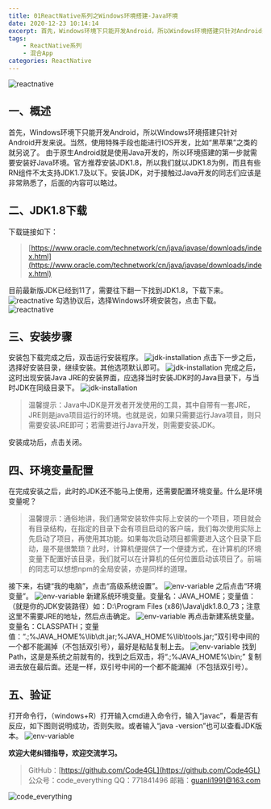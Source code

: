 ```yaml
---
title: 01ReactNative系列之Windows环境搭建-Java环境
date: 2020-12-23 10:14:14
excerpt: 首先，Windows环境下只能开发Android，所以Windows环境搭建只针对Android开发来说。当然，使用特殊手段也能进行IOS开发，比如“黑苹果”之类的就另说了。
tags:
    - ReactNative系列
    - 混合App
categories: ReactNative
---
```


![reactnative](/images/reactnative/reactnative.jpg)

## 一、概述

首先，Windows环境下只能开发Android，所以Windows环境搭建只针对Android开发来说。当然，使用特殊手段也能进行IOS开发，比如“黑苹果”之类的就另说了。
由于原生Android就是使用Java开发的，所以环境搭建的第一步就需要安装好Java环境。官方推荐安装JDK1.8，所以我们就以JDK1.8为例，而且有些RN组件不太支持JDK1.7及以下。安装JDK，对于接触过Java开发的同志们应该是非常熟悉了，后面的内容可以略过。

## 二、JDK1.8下载

下载链接如下：
>[https://www.oracle.com/technetwork/cn/java/javase/downloads/index.html](https://www.oracle.com/technetwork/cn/java/javase/downloads/index.html)

目前最新版JDK已经到11了，需要往下翻一下找到JDK1.8，下载下来。
![reactnative](/images/reactnative/reactnativeSeries/reactnativeSeries01/jdk-download.png)
勾选协议后，选择Windows环境安装包，点击下载。
![reactnative](/images/reactnative/reactnativeSeries/reactnativeSeries01/jdk-download1.png)

## 三、安装步骤

安装包下载完成之后，双击运行安装程序。
![jdk-installation](/images/reactnative/reactnativeSeries/reactnativeSeries01/jdk-installation.png)
点击下一步之后，选择好安装目录，继续安装。其他选项默认即可。
![jdk-installation](/images/reactnative/reactnativeSeries/reactnativeSeries01/jdk-installation1.png)
完成之后，这时出现安装Java JRE的安装界面，应选择当时安装JDK时的Java目录下，与当时JDK在同级目录下。
![jdk-installation](/images/reactnative/reactnativeSeries/reactnativeSeries01/jdk-installation2.png)
>温馨提示：Java中JDK是开发者开发使用的工具，其中自带有一套JRE，JRE则是java项目运行的环境。也就是说，如果只需要运行Java项目，则只需要安装JRE即可；若需要进行Java开发，则需要安装JDK。

安装成功后，点击关闭。

## 四、环境变量配置

在完成安装之后，此时的JDK还不能马上使用，还需要配置环境变量。什么是环境变量呢？
>温馨提示：通俗地讲，我们通常安装软件实际上安装的一个项目，项目就会有目录结构，在指定的目录下会有项目启动的客户端，我们每次使用实际上先启动了项目，再使用其功能。如果每次启动项目都需要进入这个目录下启动，是不是很繁琐？此时，计算机便提供了一个便捷方式，在计算机的环境变量下配置好该目录，我们就可以在计算机的任何位置启动该项目了。前端的同志可以想想npm的全局安装，亦是同样的道理。

接下来，右键“我的电脑”，点击“高级系统设置”。
![env-variable](/images/reactnative/reactnativeSeries/reactnativeSeries01/env-variable.png)
之后点击“环境变量”。
![env-variable](/images/reactnative/reactnativeSeries/reactnativeSeries01/env-variable1.png)
新建系统环境变量。变量名：JAVA_HOME；变量值：（就是你的JDK安装路径）如：D:\Program Files (x86)\Java\jdk1.8.0_73；注意这里不需要JRE的地址，然后点击确定。
![env-variable](/images/reactnative/reactnativeSeries/reactnativeSeries01/env-variable2.png)
再点击新建系统变量。变量名：CLASSPATH；变量值：“.;%JAVA_HOME%\lib\dt.jar;%JAVA_HOME%\lib\tools.jar;”双引号中间的一个都不能漏掉（不包括双引号），最好是粘贴复制上去。
![env-variable](/images/reactnative/reactnativeSeries/reactnativeSeries01/env-variable3.png)
找到Path，这是是系统之前就有的，找到之后双击，将“.;%JAVA_HOME%\bin;” 复制进去放在最后面。还是一样，双引号中间的一个都不能漏掉（不包括双引号）。

## 五、验证

打开命令行，（windows+R）打开输入cmd进入命令行，输入“javac”，看是否有反应，如下图则说明成功，否则失败。或者输入“java -version”也可以查看JDK版本。
![env-variable](/images/reactnative/reactnativeSeries/reactnativeSeries01/env-variable4.png)

**欢迎大佬纠错指导，欢迎交流学习。**

>GitHub：[https://github.com/Code4GL](https://github.com/Code4GL)
公众号：code_everything
QQ：771841496
邮箱：guanli1991@163.com

![code_everything](/images/code_everything.jpg)
